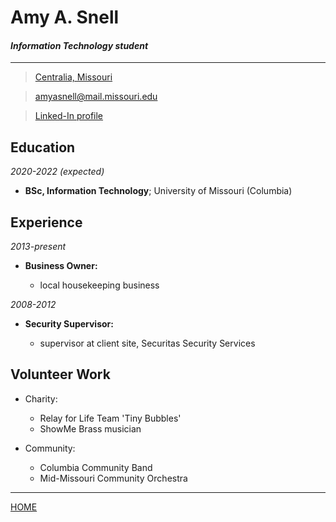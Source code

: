 <!---it1040-2000 markdown resume-online page--->



# Amy A. Snell

#### _Information Technology student_

---

     
> [Centralia, Missouri](https://www.centraliamo.org/)

> [amyasnell@mail.missouri.edu](mailto:amyasnell@mail.missouri.edu)

> <a href="http://www.linkedin.com/in/amy-a-snell-485434193">Linked-In profile</a>



Education
---------

_2020-2022 (expected)_

   * **BSc, Information Technology**; University of Missouri (Columbia)


Experience
----------

_2013-present_  

* **Business Owner:**

    * local housekeeping business

_2008-2012_    

* **Security Supervisor:**

    * supervisor at client site, Securitas Security Services


Volunteer Work
--------------

* Charity:

     * Relay for Life Team 'Tiny Bubbles'
     * ShowMe Brass musician

* Community:

    * Columbia Community Band
    * Mid-Missouri Community Orchestra
    
---

[HOME](README.md)
